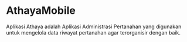 # AthayaMobile
Aplikasi Athaya adalah Aplikasi Administrasi Pertanahan yang digunakan untuk mengelola data riwayat pertanahan agar terorganisir dengan baik.
